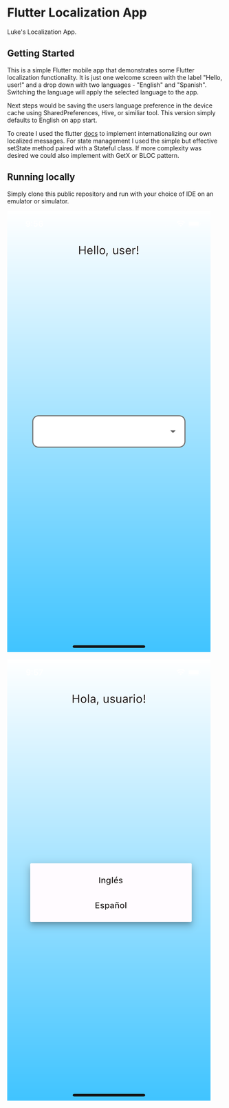 # Flutter Localization App

Luke's Localization App.

## Getting Started

This is a simple Flutter mobile app that demonstrates some Flutter localization functionality. It is just one welcome screen with the label "Hello, user!" and a drop down with two languages - "English" and "Spanish". Switching the language will apply the selected language to the app.  

Next steps would be saving the users language preference in the device cache using SharedPreferences, Hive, or similiar tool.  This version simply defaults to English on app start.

To create I used the flutter [docs](https://docs.flutter.dev/accessibility-and-localization/internationalization#adding-your-own-localized-messages) to implement internationalizing our own localized messages. For state management I used the simple but effective setState method paired with a Stateful class. If more complexity was desired we could also implement with GetX or BLOC pattern.

## Running locally

Simply clone this public repository and run with your choice of IDE on an emulator or simulator.

![Dropdown closed in English](assets/dropdown_closed.png)

![Dropdown open in Spanish](assets/dropdown_open.png)
